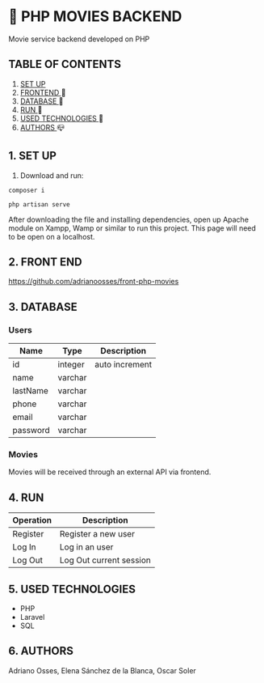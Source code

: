# :movie_camera: PHP MOVIES BACKEND
Movie service backend developed on PHP
## TABLE OF CONTENTS
1. [  SET UP  ](#setup) 
2. [  FRONTEND  ](#front) :mega:
3. [  DATABASE  ](#db) :floppy_disk:
4. [ RUN ](#run) :rocket:
5. [ USED TECHNOLOGIES ](#tech) :hammer:
6. [  AUTHORS  ](#authors) :mailbox_closed:

<a name="setup"></a>
## 1. SET UP

1. Download and run:
```
composer i
```
```
php artisan serve
```


After downloading the file and installing dependencies, open up Apache module on Xampp, Wamp or similar to run this project. 
This page will need to be open on a localhost.

<a name="front"></a>
## 2. FRONT END
https://github.com/adrianoosses/front-php-movies

<a name="db"></a>
## 3. DATABASE

### Users
Name | Type | Description
--- | --- | ---
id | integer | auto increment
name | varchar | 
lastName | varchar |
phone | varchar |
email | varchar | 
password | varchar | 

### Movies
Movies will be received through an external API via frontend.

<a name="run"></a>
## 4. RUN
Operation  | Description
--- |  ---
Register | Register a new user
Log In | Log in an user
Log Out | Log Out current session


<a name="tech"></a>
## 5. USED TECHNOLOGIES
- PHP
- Laravel
- SQL



<a name="authors"></a>
## 6. AUTHORS
Adriano Osses,
Elena Sánchez de la Blanca,
Oscar Soler
